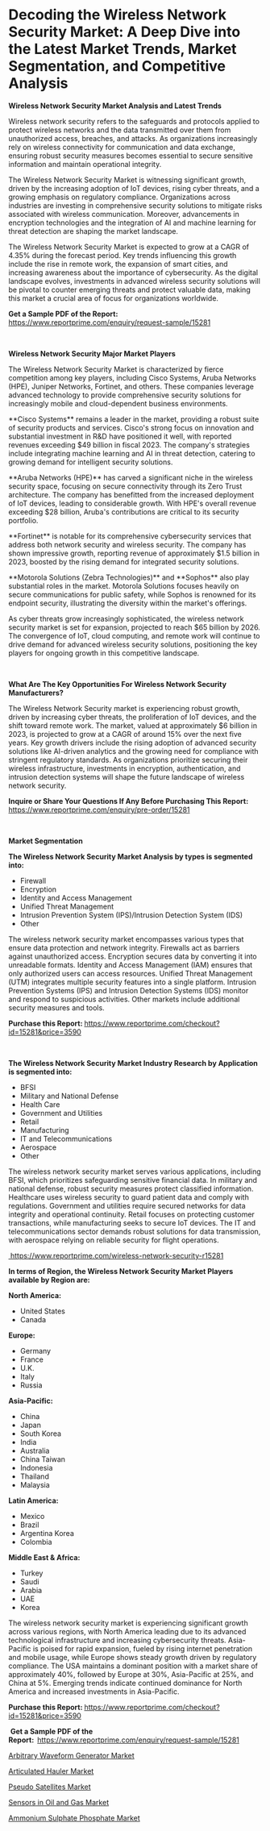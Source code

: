 <p><h1>Decoding the Wireless Network Security Market: A Deep Dive into the Latest Market Trends, Market Segmentation, and Competitive Analysis</h1></p><p><strong>Wireless Network Security Market Analysis and Latest Trends</strong></p>
<p><p>Wireless network security refers to the safeguards and protocols applied to protect wireless networks and the data transmitted over them from unauthorized access, breaches, and attacks. As organizations increasingly rely on wireless connectivity for communication and data exchange, ensuring robust security measures becomes essential to secure sensitive information and maintain operational integrity.</p><p>The Wireless Network Security Market is witnessing significant growth, driven by the increasing adoption of IoT devices, rising cyber threats, and a growing emphasis on regulatory compliance. Organizations across industries are investing in comprehensive security solutions to mitigate risks associated with wireless communication. Moreover, advancements in encryption technologies and the integration of AI and machine learning for threat detection are shaping the market landscape.</p><p>The Wireless Network Security Market is expected to grow at a CAGR of 4.35% during the forecast period. Key trends influencing this growth include the rise in remote work, the expansion of smart cities, and increasing awareness about the importance of cybersecurity. As the digital landscape evolves, investments in advanced wireless security solutions will be pivotal to counter emerging threats and protect valuable data, making this market a crucial area of focus for organizations worldwide.</p></p>
<p><strong>Get a Sample PDF of the Report:&nbsp;</strong> <a href="https://www.reportprime.com/enquiry/request-sample/15281">https://www.reportprime.com/enquiry/request-sample/15281</a></p>
<p>&nbsp;</p>
<p><strong>Wireless Network Security Major Market Players</strong></p>
<p><p>The Wireless Network Security Market is characterized by fierce competition among key players, including Cisco Systems, Aruba Networks (HPE), Juniper Networks, Fortinet, and others. These companies leverage advanced technology to provide comprehensive security solutions for increasingly mobile and cloud-dependent business environments.</p><p>**Cisco Systems** remains a leader in the market, providing a robust suite of security products and services. Cisco's strong focus on innovation and substantial investment in R&D have positioned it well, with reported revenues exceeding $49 billion in fiscal 2023. The company's strategies include integrating machine learning and AI in threat detection, catering to growing demand for intelligent security solutions.</p><p>**Aruba Networks (HPE)** has carved a significant niche in the wireless security space, focusing on secure connectivity through its Zero Trust architecture. The company has benefitted from the increased deployment of IoT devices, leading to considerable growth. With HPE's overall revenue exceeding $28 billion, Aruba's contributions are critical to its security portfolio.</p><p>**Fortinet** is notable for its comprehensive cybersecurity services that address both network security and wireless security. The company has shown impressive growth, reporting revenue of approximately $1.5 billion in 2023, boosted by the rising demand for integrated security solutions.</p><p>**Motorola Solutions (Zebra Technologies)** and **Sophos** also play substantial roles in the market. Motorola Solutions focuses heavily on secure communications for public safety, while Sophos is renowned for its endpoint security, illustrating the diversity within the market's offerings.</p><p>As cyber threats grow increasingly sophisticated, the wireless network security market is set for expansion, projected to reach $65 billion by 2026. The convergence of IoT, cloud computing, and remote work will continue to drive demand for advanced wireless security solutions, positioning the key players for ongoing growth in this competitive landscape.</p></p>
<p>&nbsp;</p>
<p><strong>What Are The Key Opportunities For Wireless Network Security Manufacturers?</strong></p>
<p><p>The Wireless Network Security market is experiencing robust growth, driven by increasing cyber threats, the proliferation of IoT devices, and the shift toward remote work. The market, valued at approximately $6 billion in 2023, is projected to grow at a CAGR of around 15% over the next five years. Key growth drivers include the rising adoption of advanced security solutions like AI-driven analytics and the growing need for compliance with stringent regulatory standards. As organizations prioritize securing their wireless infrastructure, investments in encryption, authentication, and intrusion detection systems will shape the future landscape of wireless network security.</p></p>
<p><strong>Inquire or Share Your Questions If Any Before Purchasing This Report:</strong> <a href="https://www.reportprime.com/enquiry/pre-order/15281">https://www.reportprime.com/enquiry/pre-order/15281</a></p>
<p>&nbsp;</p>
<p><strong>Market Segmentation</strong></p>
<p><strong>The Wireless Network Security Market Analysis by types is segmented into:</strong></p>
<p><ul><li>Firewall</li><li>Encryption</li><li>Identity and Access Management</li><li>Unified Threat Management</li><li>Intrusion Prevention System (IPS)/Intrusion Detection System (IDS)</li><li>Other</li></ul></p>
<p><p>The wireless network security market encompasses various types that ensure data protection and network integrity. Firewalls act as barriers against unauthorized access. Encryption secures data by converting it into unreadable formats. Identity and Access Management (IAM) ensures that only authorized users can access resources. Unified Threat Management (UTM) integrates multiple security features into a single platform. Intrusion Prevention Systems (IPS) and Intrusion Detection Systems (IDS) monitor and respond to suspicious activities. Other markets include additional security measures and tools.</p></p>
<p><strong>Purchase this Report:&nbsp;</strong><a href="https://www.reportprime.com/checkout?id=15281&price=3590">https://www.reportprime.com/checkout?id=15281&price=3590</a></p>
<p>&nbsp;</p>
<p><strong>The Wireless Network Security Market Industry Research by Application is segmented into:</strong></p>
<p><ul><li>BFSI</li><li>Military and National Defense</li><li>Health Care</li><li>Government and Utilities</li><li>Retail</li><li>Manufacturing</li><li>IT and Telecommunications</li><li>Aerospace</li><li>Other</li></ul></p>
<p><p>The wireless network security market serves various applications, including BFSI, which prioritizes safeguarding sensitive financial data. In military and national defense, robust security measures protect classified information. Healthcare uses wireless security to guard patient data and comply with regulations. Government and utilities require secured networks for data integrity and operational continuity. Retail focuses on protecting customer transactions, while manufacturing seeks to secure IoT devices. The IT and telecommunications sector demands robust solutions for data transmission, with aerospace relying on reliable security for flight operations.</p></p>
<p><a href="https://www.reportprime.com/wireless-network-security-r15281">&nbsp;https://www.reportprime.com/wireless-network-security-r15281</a></p>
<p><strong>In terms of Region, the Wireless Network Security Market Players available by Region are:</strong></p>
<p>
    <p> <strong> North America: </strong>
        <ul>
            <li>United States</li>
            <li>Canada</li>
        </ul>
        </p> 
    <p> <strong> Europe: </strong>
        <ul>
            <li>Germany</li>
            <li>France</li>
            <li>U.K.</li>
            <li>Italy</li>
            <li>Russia</li>
        </ul>
        </p> 
    <p> <strong> Asia-Pacific: </strong>
        <ul>
            <li>China</li>
            <li>Japan</li>
            <li>South Korea</li>
            <li>India</li>
            <li>Australia</li>
            <li>China Taiwan</li>
            <li>Indonesia</li>
            <li>Thailand</li>
            <li>Malaysia</li>
        </ul>
        </p> 
    <p> <strong> Latin America: </strong>
        <ul>
            <li>Mexico</li>
            <li>Brazil</li>
            <li>Argentina Korea</li>
            <li>Colombia</li>
        </ul>
        </p> 
    <p> <strong> Middle East & Africa: </strong>
        <ul>
            <li>Turkey</li>
            <li>Saudi</li>
            <li>Arabia</li>
            <li>UAE</li>
            <li>Korea</li>
        </ul>
    </p>
    </p>
<p><p>The wireless network security market is experiencing significant growth across various regions, with North America leading due to its advanced technological infrastructure and increasing cybersecurity threats. Asia-Pacific is poised for rapid expansion, fueled by rising internet penetration and mobile usage, while Europe shows steady growth driven by regulatory compliance. The USA maintains a dominant position with a market share of approximately 40%, followed by Europe at 30%, Asia-Pacific at 25%, and China at 5%. Emerging trends indicate continued dominance for North America and increased investments in Asia-Pacific.</p></p>
<p><strong>Purchase this Report: </strong><a href="https://www.reportprime.com/checkout?id=15281&price=3590">https://www.reportprime.com/checkout?id=15281&price=3590</a></p>
<p>&nbsp;<strong>Get a Sample PDF of the Report:&nbsp;&nbsp;</strong><a href="https://www.reportprime.com/enquiry/request-sample/15281">https://www.reportprime.com/enquiry/request-sample/15281</a></p>
<p><strong></strong></p>
<p><p><a href="https://medium.com/@boboko938_76821/the-arbitrary-waveform-generator-market-industry-provides-a-comprehensive-and-current-analysis-of-a7d62c2053f3?postPublishedType=initial">Arbitrary Waveform Generator Market</a></p><p><a href="https://issuu.com/reportprime-2/docs/articulated-hauler-market-size-2030_7a8801c5b5931b">Articulated Hauler Market</a></p><p><a href="https://www.linkedin.com/pulse/pseudo-satellites-industry-forecast-market-shifts-strategic-cgaye?trackingId=Cr%2BLcKQ8S0W%2BiV7%2FdtpsMQ%3D%3D">Pseudo Satellites Market</a></p><p><a href="https://medium.com/@boboko938_76821/the-sensors-in-oil-and-gas-market-insights-report-offers-an-in-depth-and-thorough-analysis-of-the-3351d07c6d0b">Sensors in Oil and Gas Market</a></p><p><a href="https://www.linkedin.com/pulse/ammonium-sulphate-phosphate-market-size-segmentation-trends-growth-afmbc?trackingId=32XxWAsqTJmqnKVE7b9U9g%3D%3D">Ammonium Sulphate Phosphate Market</a></p></p>
